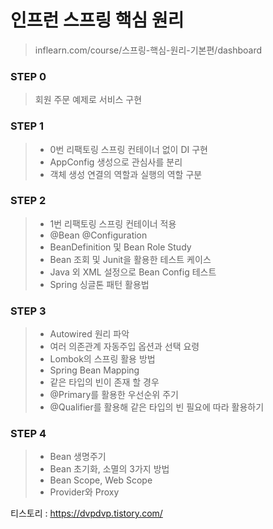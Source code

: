 # 인프런 스프링 핵심 원리 
> inflearn.com/course/스프링-핵심-원리-기본편/dashboard

### STEP 0
> 회원 주문 예제로 서비스 구현

### STEP 1
> * 0번 리팩토링 스프링 컨테이너 없이 DI 구현
> * AppConfig 생성으로 관심사를 분리
> * 객체 생성 연결의 역할과 실행의 역할 구분

### STEP 2
> * 1번 리팩토링 스프링 컨테이너 적용
> * @Bean @Configuration
> * BeanDefinition 및 Bean Role Study
> * Bean 조회 및 Junit을 활용한 테스트 케이스 
> * Java 외 XML 설정으로 Bean Config 테스트 
> * Spring 싱글톤 패턴 활용법

### STEP 3
> * Autowired 원리 파악
> * 여러 의존관계 자동주입 옵션과 선택 요령
> * Lombok의 스프링 활용 방법
> * Spring Bean Mapping
> * 같은 타입의 빈이 존재 할 경우 
> * @Primary를 활용한 우선순위 주기
> * @Qualifier를 활용해 같은 타입의 빈 필요에 따라 활용하기

### STEP 4
> * Bean 생명주기 
> * Bean 초기화, 소멸의 3가지 방법
> * Bean Scope, Web Scope
> * Provider와 Proxy

티스토리 : https://dvpdvp.tistory.com/
